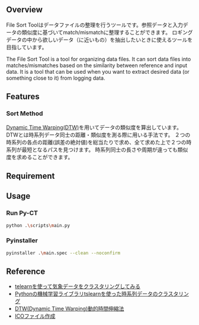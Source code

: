 <!-- ![LOGO](.images/logo.png) -->

## Overview
File Sort Toolはデータファイルの整理を行うツールです。参照データと入力データの類似度に基づいてmatch/mismatchに整理することができます。
ロギングデータの中から欲しいデータ（に近いもの）を抽出したいときに使えるツールを目指しています。

The File Sort Tool is a tool for organizing data files.
It can sort data files into matches/mismatches based on the similarity between reference and input data.
It is a tool that can be used when you want to extract desired data (or something close to it) from logging data.

## Features

### Sort Method
[Dynamic Time Warping(DTW)](https://zenn.dev/kinonotofu/articles/a7cb8038bb2433#dynamic-time-warping%EF%BC%88dtw%E3%80%81%E5%8B%95%E7%9A%84%E6%99%82%E9%96%93%E4%BC%B8%E7%B8%AE%E6%B3%95%EF%BC%89)を用いてデータの類似度を算出しています。  
DTWとは時系列データ同士の距離・類似度を測る際に用いる手法です。
２つの時系列の各点の距離(誤差の絶対値)を総当たりで求め、全て求めた上で２つの時系列が最短となるパスを見つけます。
時系列同士の長さや周期が違っても類似度を求めることができます。

## Requirement


## Usage

### Run Py-CT

```bash
python .\scripts\main.py 
```

### Pyinstaller

```bash
pyinstaller .\main.spec --clean --noconfirm
```

## Reference

- [telearnを使って気象データをクラスタリングしてみる](https://zenn.dev/kinonotofu/articles/a7cb8038bb2433#dynamic-time-warping%EF%BC%88dtw%E3%80%81%E5%8B%95%E7%9A%84%E6%99%82%E9%96%93%E4%BC%B8%E7%B8%AE%E6%B3%95%EF%BC%89)
- [Pythonの機械学習ライブラリtslearnを使った時系列データのクラスタリング](https://blog.brains-tech.co.jp/tslearn-time-series-clustering)
- [DTW(Dynamic Time Warping)動的時間伸縮法](https://data-analysis-stats.jp/%e6%a9%9f%e6%a2%b0%e5%ad%a6%e7%bf%92/dtwdynamic-time-warping%e5%8b%95%e7%9a%84%e6%99%82%e9%96%93%e4%bc%b8%e7%b8%ae%e6%b3%95/)
- [ICOファイル作成](https://ao-system.net/multiicon/)
